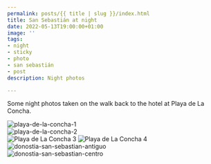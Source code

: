 ```yaml
---
permalink: posts/{{ title | slug }}/index.html
title: San Sebastián at night
date: 2022-05-13T19:00:00+01:00
image: ''
tags:
- night
- sticky
- photo
- san sebastián
- post
description: Night photos

---
```

<!-- Excerpt Start --> Some night photos taken on the walk back to the hotel at Playa de La Concha. <!-- Excerpt End -->

![playa-de-la-concha-1](/images/g-playa-de-la-concha-1.jpg "Playa de La Concha 1")  
![playa-de-la-concha-2](/images/g-playa-de-la-concha-2.jpg "Playa de La Concha 2")  
![](/images/g-playa-de-la-concha-3.jpg "Playa de La Concha 3")
![](/images/g-playa-de-la-concha-4.jpg "Playa de La Concha 4")  
![donostia-san-sebastian-antiguo](/images/g-donostia-san-sebastian-antiguo.jpg "Donostia San Sebastián Antiguo")  
![donostia-san-sebastian-centro](/images/g-donostia-san-sebastian-centro.jpg "Donostia San Sebastián Centro")